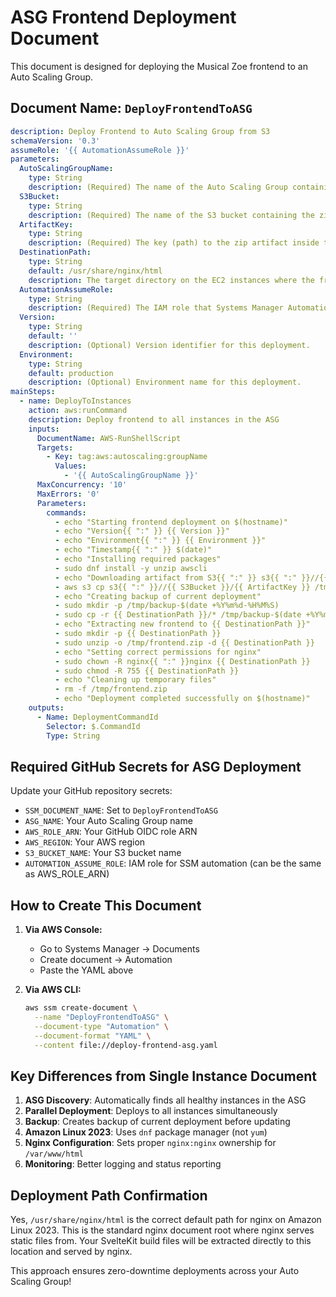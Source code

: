 # ASG Frontend Deployment Document

This document is designed for deploying the Musical Zoe frontend to an Auto Scaling Group.

## Document Name: `DeployFrontendToASG`

```yaml
description: Deploy Frontend to Auto Scaling Group from S3
schemaVersion: '0.3'
assumeRole: '{{ AutomationAssumeRole }}'
parameters:
  AutoScalingGroupName:
    type: String
    description: (Required) The name of the Auto Scaling Group containing the EC2 instances.
  S3Bucket:
    type: String
    description: (Required) The name of the S3 bucket containing the zipped frontend artifact.
  ArtifactKey:
    type: String
    description: (Required) The key (path) to the zip artifact inside the S3 bucket.
  DestinationPath:
    type: String
    default: /usr/share/nginx/html
    description: The target directory on the EC2 instances where the frontend files will be extracted.
  AutomationAssumeRole:
    type: String
    description: (Required) The IAM role that Systems Manager Automation will assume to run this document.
  Version:
    type: String
    default: ''
    description: (Optional) Version identifier for this deployment.
  Environment:
    type: String
    default: production
    description: (Optional) Environment name for this deployment.
mainSteps:
  - name: DeployToInstances
    action: aws:runCommand
    description: Deploy frontend to all instances in the ASG
    inputs:
      DocumentName: AWS-RunShellScript
      Targets:
        - Key: tag:aws:autoscaling:groupName
          Values:
            - '{{ AutoScalingGroupName }}'
      MaxConcurrency: '10'
      MaxErrors: '0'
      Parameters:
        commands:
          - echo "Starting frontend deployment on $(hostname)"
          - echo "Version{{ ":" }} {{ Version }}"
          - echo "Environment{{ ":" }} {{ Environment }}"
          - echo "Timestamp{{ ":" }} $(date)"
          - echo "Installing required packages"
          - sudo dnf install -y unzip awscli
          - echo "Downloading artifact from S3{{ ":" }} s3{{ ":" }}//{{ S3Bucket }}/{{ ArtifactKey }}"
          - aws s3 cp s3{{ ":" }}//{{ S3Bucket }}/{{ ArtifactKey }} /tmp/frontend.zip
          - echo "Creating backup of current deployment"
          - sudo mkdir -p /tmp/backup-$(date +%Y%m%d-%H%M%S)
          - sudo cp -r {{ DestinationPath }}/* /tmp/backup-$(date +%Y%m%d-%H%M%S)/ 2>/dev/null || echo "No existing files to backup"
          - echo "Extracting new frontend to {{ DestinationPath }}"
          - sudo mkdir -p {{ DestinationPath }}
          - sudo unzip -o /tmp/frontend.zip -d {{ DestinationPath }}
          - echo "Setting correct permissions for nginx"
          - sudo chown -R nginx{{ ":" }}nginx {{ DestinationPath }}
          - sudo chmod -R 755 {{ DestinationPath }}
          - echo "Cleaning up temporary files"
          - rm -f /tmp/frontend.zip
          - echo "Deployment completed successfully on $(hostname)"
    outputs:
      - Name: DeploymentCommandId
        Selector: $.CommandId
        Type: String
```

## Required GitHub Secrets for ASG Deployment

Update your GitHub repository secrets:

- `SSM_DOCUMENT_NAME`: Set to `DeployFrontendToASG`
- `ASG_NAME`: Your Auto Scaling Group name
- `AWS_ROLE_ARN`: Your GitHub OIDC role ARN
- `AWS_REGION`: Your AWS region
- `S3_BUCKET_NAME`: Your S3 bucket name
- `AUTOMATION_ASSUME_ROLE`: IAM role for SSM automation (can be the same as AWS_ROLE_ARN)

## How to Create This Document

1. **Via AWS Console:**
   - Go to Systems Manager → Documents
   - Create document → Automation
   - Paste the YAML above

2. **Via AWS CLI:**
   ```bash
   aws ssm create-document \
     --name "DeployFrontendToASG" \
     --document-type "Automation" \
     --document-format "YAML" \
     --content file://deploy-frontend-asg.yaml
   ```

## Key Differences from Single Instance Document

1. **ASG Discovery**: Automatically finds all healthy instances in the ASG
2. **Parallel Deployment**: Deploys to all instances simultaneously
3. **Backup**: Creates backup of current deployment before updating
4. **Amazon Linux 2023**: Uses `dnf` package manager (not `yum`)
5. **Nginx Configuration**: Sets proper `nginx:nginx` ownership for `/var/www/html`
6. **Monitoring**: Better logging and status reporting

## Deployment Path Confirmation

Yes, `/usr/share/nginx/html` is the correct default path for nginx on Amazon Linux 2023. This is the standard nginx document root where nginx serves static files from. Your SvelteKit build files will be extracted directly to this location and served by nginx.

This approach ensures zero-downtime deployments across your Auto Scaling Group!
